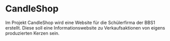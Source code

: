 # CandleShop
Im Projekt CandleShop wird eine Website für die Schülerfirma der BBS1 erstellt. 
Diese soll eine Informationswebsite zu Verkaufsaktionen von eigens produzierten Kerzen sein. 
